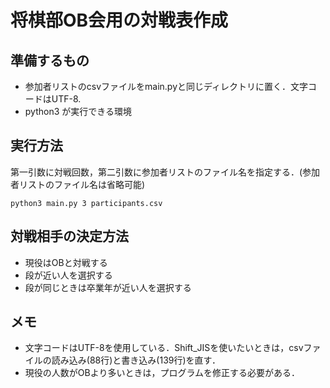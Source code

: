 # 将棋部OB会用の対戦表作成
## 準備するもの
- 参加者リストのcsvファイルをmain.pyと同じディレクトリに置く．文字コードはUTF-8.
- python3 が実行できる環境

## 実行方法
第一引数に対戦回数，第二引数に参加者リストのファイル名を指定する．(参加者リストのファイル名は省略可能)
```buildoutcfg
python3 main.py 3 participants.csv 
```

## 対戦相手の決定方法
- 現役はOBと対戦する
- 段が近い人を選択する
- 段が同じときは卒業年が近い人を選択する

## メモ
- 文字コードはUTF-8を使用している．Shift_JISを使いたいときは，csvファイルの読み込み(88行)と書き込み(139行)を直す．
- 現役の人数がOBより多いときは，プログラムを修正する必要がある．
